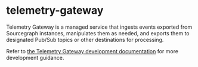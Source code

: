 # telemetry-gateway

Telemetry Gateway is a managed service that ingests events exported from Sourcegraph instances, manipulates them as needed, and exports them to designated Pub/Sub topics or other destinations for processing.

Refer to [the Telemetry Gateway development documentation](https://docs-legacy.sourcegraph.com/dev/how-to/telemetry_gateway) for more development guidance.

